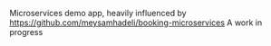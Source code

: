 Microservices demo app, heavily influenced by https://github.com/meysamhadeli/booking-microservices
A work in progress
